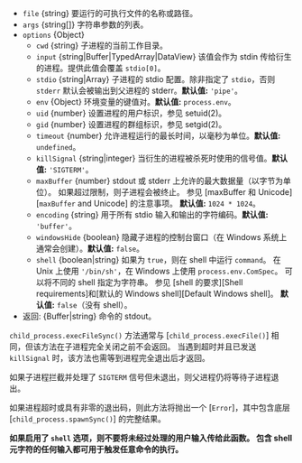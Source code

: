 <!-- YAML
added: v0.11.12
changes:
  - version: v10.10.0
    pr-url: https://github.com/nodejs/node/pull/22409
    description: 选项 `input` 可以是任何 `TypedArray` 或 `DataView`。
  - version: v8.8.0
    pr-url: https://github.com/nodejs/node/pull/15380
    description: 支持 `windowsHide` 选项。
  - version: v8.0.0
    pr-url: https://github.com/nodejs/node/pull/10653
    description: 选项 `input` 可以是 `Uint8Array`。
  - version:
    - v6.2.1
    - v4.5.0
    pr-url: https://github.com/nodejs/node/pull/6939
    description: The `encoding` option can now explicitly be set to `buffer`.
-->

* `file` {string} 要运行的可执行文件的名称或路径。
* `args` {string[]} 字符串参数的列表。
* `options` {Object}
  * `cwd` {string} 子进程的当前工作目录。
  * `input` {string|Buffer|TypedArray|DataView} 该值会作为 stdin 传给衍生的进程。提供此值会覆盖 `stdio[0]`。
  * `stdio` {string|Array} 子进程的 stdio 配置。除非指定了 `stdio`，否则 `stderr` 默认会被输出到父进程的 stderr。**默认值:** `'pipe'`。
  * `env` {Object} 环境变量的键值对。**默认值:** `process.env`。
  * `uid` {number} 设置进程的用户标识，参见 setuid(2)。
  * `gid` {number} 设置进程的群组标识，参见 setgid(2)。
  * `timeout` {number} 允许进程运行的最长时间，以毫秒为单位。**默认值:** `undefined`。
  * `killSignal` {string|integer} 当衍生的进程被杀死时使用的信号值。**默认值:** `'SIGTERM'`。
  * `maxBuffer` {number} stdout 或 stderr 上允许的最大数据量（以字节为单位）。
    如果超过限制，则子进程会被终止。
    参见 [maxBuffer 和 Unicode][`maxBuffer` and Unicode] 的注意事项。
    **默认值:** `1024 * 1024`。
  * `encoding` {string} 用于所有 stdio 输入和输出的字符编码。**默认值:** `'buffer'`。
  * `windowsHide` {boolean} 隐藏子进程的控制台窗口（在 Windows 系统上通常会创建）。**默认值:** `false`。
  * `shell` {boolean|string} 如果为 `true`，则在 shell 中运行 `command`。
     在 Unix 上使用 `'/bin/sh'`，在 Windows 上使用 `process.env.ComSpec`。
     可以将不同的 shell 指定为字符串。
     参见 [shell 的要求][Shell requirements]和[默认的 Windows shell][Default Windows shell]。
     **默认值:** `false`（没有 shell）。
* 返回: {Buffer|string} 命令的 stdout。

`child_process.execFileSync()` 方法通常与 [`child_process.execFile()`] 相同，但该方法在子进程完全关闭之前不会返回。
当遇到超时并且已发送 `killSignal` 时，该方法也需等到进程完全退出后才返回。

如果子进程拦截并处理了 `SIGTERM` 信号但未退出，则父进程仍将等待子进程退出。

如果进程超时或具有非零的退出码，则此方法将抛出一个 [`Error`]，其中包含底层 [`child_process.spawnSync()`] 的完整结果。

**如果启用了 `shell` 选项，则不要将未经过处理的用户输入传给此函数。
包含 shell 元字符的任何输入都可用于触发任意命令的执行。**


